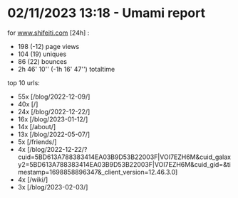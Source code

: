 # 02/11/2023 13:18 - Umami report
for www.shifeiti.com [24h] :

 - 198 (-12) page views
 - 104 (19) uniques
 - 86 (22) bounces
 - 2h 46' 10'' (-1h 16' 47'') totaltime


top 10 urls:
 - 55x [/blog/2022-12-09/]
 - 40x [/]
 - 24x [/blog/2022-12-22/]
 - 16x [/blog/2023-01-12/]
 - 14x [/about/]
 - 13x [/blog/2022-05-07/]
 - 5x [/friends/]
 - 4x [/blog/2022-12-22/?cuid=5BD613A788383414EA03B9D53B22003F|VOI7EZH6M&cuid_galaxy2=5BD613A788383414EA03B9D53B22003F|VOI7EZH6M&cuid_gid=&timestamp=1698858896347&_client_version=12.46.3.0]
 - 4x [/wiki/]
 - 3x [/blog/2023-02-03/]


